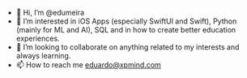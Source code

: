 - 👋 Hi, I’m @edumeira
- 👀 I’m interested in iOS Apps (especially SwiftUI and Swift), Python (mainly for ML and AI), SQL and in how to create better education experiences.
- 💞️ I’m looking to collaborate on anything related to my interests and always learning.
- 📫 How to reach me eduardo@xpmind.com

<!---
edumeira/edumeira is a ✨ special ✨ repository because its `README.md` (this file) appears on your GitHub profile.
You can click the Preview link to take a look at your changes.
--->
